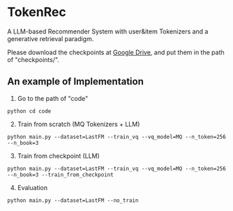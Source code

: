 # TokenRec
A LLM-based Recommender System with user&amp;item Tokenizers and a generative retrieval paradigm.

Please download the checkpoints at [Google Drive](https://drive.google.com/drive/folders/12OFUuX7a5v7khx_MZiel04N0x5prkdGy?usp=drive_link), and put them in the path of "checkpoints/".

## An example of Implementation

1. Go to the path of "code"
```
python cd code
```


2. Train from scratch (MQ Tokenizers + LLM)
```
python main.py --dataset=LastFM --train_vq --vq_model=MQ --n_token=256 --n_book=3
```

3. Train from checkpoint (LLM)
```
python main.py --dataset=LastFM --train_vq --vq_model=MQ --n_token=256 --n_book=3 --train_from_checkpoint
```

4. Evaluation
```
python main.py --dataset=LastFM --no_train
```
